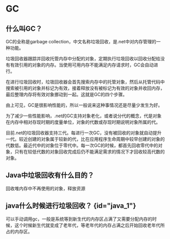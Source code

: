 # GC

## 什么叫GC？

GC的全称是garbage collection，中文名称垃圾回收，是.net中对内存管理的一种功能。

垃圾回收器跟踪并回收托管内存中分配的对象，定期执行垃圾回收以回收分配给没有有效引用的对象的内存。当使用可用内存不能满足内存请求时，GC会自动进行。

在进行垃圾回收时，垃圾回收器会首先搜索内存中的托管对象，然后从托管代码中搜索被引用的对象并标记为有效，接着释放没有被标记为有效的对象并收回内存，最后整理内存将有效对象挪动到一起。这就是GC的四个步骤。

由上可见，GC是很影响性能的，所以一般说来这种事情况还是尽量少发生为好。

为了减少一些性能影响，.net的GC支持对象老化，或者说分代的概念，代是对象在内存中相对存现时期的度量单位，对象的代数或存现时期说明对象所属的代。

目前.net的垃圾回收器支持三代。每进行一次GC，没有被回收的对象就自动提升一代。较近创建的对象属于较新的代，比在应用程序生命周期中较早创建的对象的代数低。最近代中的对象位于零代中。每一次GC的时候，都首先回收零代中的对象，只有在较低代数的对象回收完成后仍不能满足需求的情况下才回收较高代数的对象。

## Java中垃圾回收有什么目的？

回收堆内存中不再使用的对象，释放资源

## java什么时候进行垃圾回收？ {id="java_1"}

可以手动调用gc，一般是系统等到新生代的内存区占满了又需要分配内存的时候，这个时候新生代就变成了老年代，等老年代的内存占满之后开始回收老年代所占的内存区。        

